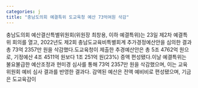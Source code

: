```yaml
---
categories: j
title: "충남도의회 예결특위 도교육청 예산 73억여원 삭감"
---
```

충남도의회 예산결산특별위원회(위원장 최창용, 이하 예결특위)는 23일 제2차 예결특위 회의를 열고, 2022년도 제2회 충남도교육비특별회계 추가경정예산안을 심의한 결과 총 73억 2357만 원을 삭감했다.도교육청이 제출한 추경예산안은 총 5조 4762억 원으로, 기정예산 4조 4511억 원보다 1조 251억 원(23%) 증액 편성됐다.이날 예결특위는 불요불급한 예산조정과 현미경 심사를 통해 73억 2357만 원을 삭감했으며, 이는 교육위원회 예비 심사 결과를 반영한 결과다. 감액된 예산은 전액 예비비로 편성됐으며, 기금은 도교육감이